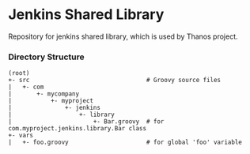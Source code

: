 # Jenkins Shared Library

Repository for jenkins shared library, which is used by Thanos project.

### Directory Structure

```
(root)
+- src                                 # Groovy source files
|   +- com
|       +- mycompany
|           +- myproject
|               +- jenkins
|                   +- library           
|                       +- Bar.groovy  # for com.myproject.jenkins.library.Bar class
+- vars
|   +- foo.groovy                      # for global 'foo' variable
```

